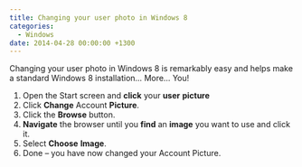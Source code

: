 ```yaml
---
title: Changing your user photo in Windows 8
categories:
  - Windows
date: 2014-04-28 00:00:00 +1300
---
```


Changing your user photo in Windows 8 is remarkably easy and helps make a standard Windows 8 installation&#8230; More&#8230; You!

  1. Open the Start screen and **click** your **user** **picture**
  2. Click **Change** Account **Picture**.
  3. Click the **Browse** button.
  4. **Navigate** the browser until you **find** an **image** you want to use and click it.
  5. Select **Choose** **Image**.
  6. Done – you have now changed your Account Picture.
